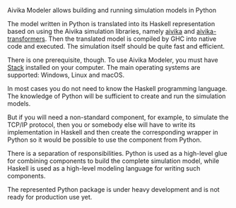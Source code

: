 Aivika Modeler allows building and running simulation models in Python

The model written in Python is translated into its Haskell representation 
based on using the Aivika simulation libraries, namely 
[aivika](http://hackage.haskell.org/package/aivika) and
[aivika-transformers](http://hackage.haskell.org/package/aivika-transformers). 
Then the translated model is compiled by GHC into native code and executed. 
The simulation itself should be quite fast and efficient.

There is one prerequisite, though. To use Aivika Modeler, you must have 
[Stack](http://docs.haskellstack.org/) installed on your computer.
The main operating systems are supported: Windows, Linux and macOS.

In most cases you do not need to know the Haskell programming language. 
The knowledge of Python will be sufficient to create and run the simulation 
models.

But if you will need a non-standard component, for example, to simulate 
the TCP/IP protocol, then you or somebody else will have to write its 
implementation in Haskell and then create the corresponding wrapper in 
Python so it would be possible to use the component from Python. 

There is a separation of responsibilities. Python is used as a high-level glue for 
combining components to build the complete simulation model, while Haskell is used as 
a high-level modeling language for writing such components.

The represented Python package is under heavy development and 
is not ready for production use yet.
